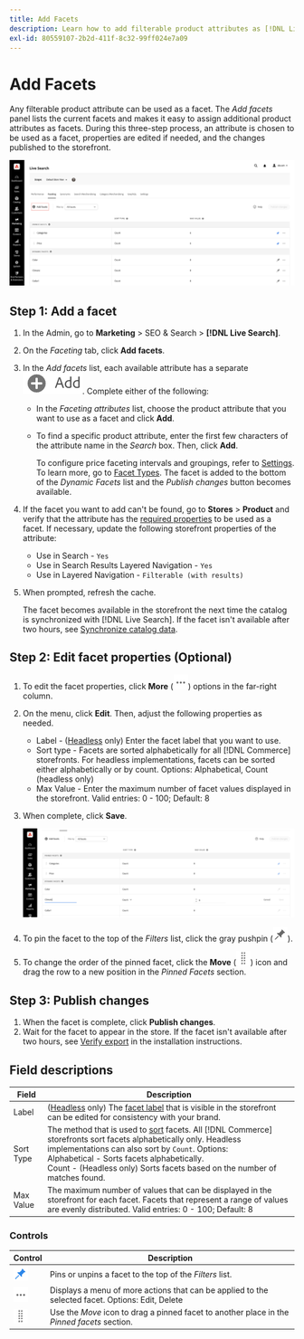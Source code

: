 ```yaml
---
title: Add Facets
description: Learn how to add filterable product attributes as [!DNL Live Search] facets.
exl-id: 80559107-2b2d-411f-8c32-99ff024e7a09
---
```

# Add Facets

Any filterable product attribute can be used as a facet. The *Add facets* panel lists the current facets and makes it easy to assign additional product attributes as facets. During this three-step process, an attribute is chosen to be used as a facet, properties are edited if needed, and the changes published to the storefront.

![Add Facets](assets/facets-add.png)

## Step 1: Add a facet

1. In the Admin, go to **Marketing** > SEO & Search > **[!DNL Live Search]**.
1. On the *Faceting* tab, click **Add facets**.
1. In the *Add facets* list, each available attribute has a separate ![Add button](assets/btn-add.png). Complete either of the following:

     * In the *Faceting attributes* list, choose the product attribute that you want to use as a facet and click **Add**.
     * To find a specific product attribute, enter the first few characters of the attribute name in the *Search* box. Then, click **Add**.

       To configure price faceting intervals and groupings, refer to [Settings](settings.md). To learn more, go to [Facet Types](facets-type.md).
       The facet is added to the bottom of the *Dynamic Facets* list and the *Publish changes* button becomes available.

1. If the facet you want to add can't be found, go to **Stores** > **Product** and verify that the attribute has the [required properties](facets.md) to be used as a facet. If necessary, update the following storefront properties of the attribute:

     * Use in Search - `Yes`
     * Use in Search Results Layered Navigation - `Yes`
     * Use in Layered Navigation - `Filterable (with results)`

1. When prompted, refresh the cache.

   The facet becomes available in the storefront the next time the catalog is synchronized with [!DNL Live Search]. If the facet isn't available after two hours, see [Synchronize catalog data](install.md#synchronize-catalog-data).

## Step 2: Edit facet properties (Optional)

1. To edit the facet properties, click **More** (![More selector](assets/btn-more.png)) options in the far-right column.
1. On the menu, click **Edit**. Then, adjust the following properties as needed.

     * Label - ([Headless](facets-type.md) only) Enter the facet label that you want to use.
     * Sort type - Facets are sorted alphabetically for all [!DNL Commerce] storefronts. For headless implementations, facets can be sorted either alphabetically or by count. Options: Alphabetical, Count (headless only)
     * Max Value - Enter the maximum number of facet values displayed in the storefront. Valid entries: 0 - 100; Default: 8

1. When complete, click **Save**.

   ![Edit Facets](assets/facet-edit.png)

1. To pin the facet to the top of the *Filters* list, click the gray pushpin (![Pin selector](assets/btn-pin-gray.png)).
1. To change the order of the pinned facet, click the **Move** (![Move selector](assets/btn-move.png)) icon and drag the row to a new position in the *Pinned Facets* section.

## Step 3: Publish changes

1. When the facet is complete, click **Publish changes**.
1. Wait for the facet to appear in the store.
   If the facet isn't available after two hours, see [Verify export](install.md#synchronize-catalog-data) in the installation instructions.

## Field descriptions

| Field | Description |
|--- |--- |
| Label | ([Headless](facets-type.md) only) The [facet label](facets-type.md) that is visible in the storefront can be edited for consistency with your brand. |
| Sort Type | The method that is used to [sort](facets-type.md) facets. All [!DNL Commerce] storefronts sort facets alphabetically only. Headless implementations can also sort by `Count`. Options:<br />Alphabetical - Sorts facets alphabetically.<br />Count - (Headless only) Sorts facets based on the number of matches found. |
| Max Value | The maximum number of values that can be displayed in the storefront for each facet. Facets that represent a range of values are evenly distributed. Valid entries: 0 - 100; Default: 8 |

### Controls

| Control | Description |
|--- |--- |
| ![Pin selector](assets/btn-pin-blue.png) | Pins or unpins a facet to the top of the *Filters* list. |
| ![More selector](assets/btn-more.png) | Displays a menu of more actions that can be applied to the selected facet. Options: Edit, Delete |
| ![Move selector](assets/btn-move.png) | Use the *Move* icon to drag a pinned facet to another place in the *Pinned facets* section. |
